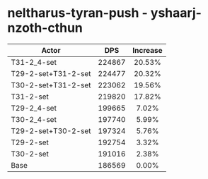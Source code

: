 # neltharus-tyran-push - yshaarj-nzoth-cthun
| Actor | DPS | Increase |
|---|:---:|:---:|
|T31-2_4-set|224867|20.53%|
|T29-2-set+T31-2-set|224477|20.32%|
|T30-2-set+T31-2-set|223062|19.56%|
|T31-2-set|219820|17.82%|
|T29-2_4-set|199665|7.02%|
|T30-2_4-set|197740|5.99%|
|T29-2-set+T30-2-set|197324|5.76%|
|T29-2-set|192754|3.32%|
|T30-2-set|191016|2.38%|
|Base|186569|0.00%|
